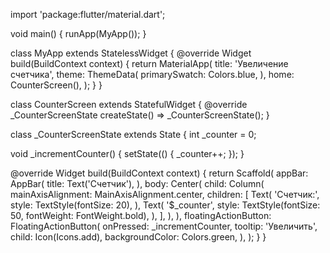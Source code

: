 import 'package:flutter/material.dart';

void main() {
  runApp(MyApp());
}

class MyApp extends StatelessWidget {
  @override
  Widget build(BuildContext context) {
    return MaterialApp(
      title: 'Увеличение счетчика',
      theme: ThemeData(
        primarySwatch: Colors.blue,
      ),
      home: CounterScreen(),
    );
  }
}

class CounterScreen extends StatefulWidget {
  @override
  _CounterScreenState createState() => _CounterScreenState();
}

class _CounterScreenState extends State<CounterScreen> {
  int _counter = 0;

  void _incrementCounter() {
    setState(() {
      _counter++;
    });
  }

  @override
  Widget build(BuildContext context) {
    return Scaffold(
      appBar: AppBar(
        title: Text('Счетчик'),
      ),
      body: Center(
        child: Column(
          mainAxisAlignment: MainAxisAlignment.center,
          children: <Widget>[
            Text(
              'Счетчик:',
              style: TextStyle(fontSize: 20),
            ),
            Text(
              '$_counter',
              style: TextStyle(fontSize: 50, fontWeight: FontWeight.bold),
            ),
          ],
        ),
      ),
      floatingActionButton: FloatingActionButton(
        onPressed: _incrementCounter,
        tooltip: 'Увеличить',
        child: Icon(Icons.add),
        backgroundColor: Colors.green, 
      ),
    );
  }
}

